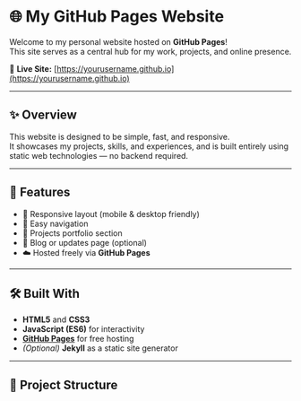 # 🌐 My GitHub Pages Website

Welcome to my personal website hosted on **GitHub Pages**!  
This site serves as a central hub for my work, projects, and online presence.

🔗 **Live Site:** [https://yourusername.github.io](https://yourusername.github.io)

---

## ✨ Overview

This website is designed to be simple, fast, and responsive.  
It showcases my projects, skills, and experiences, and is built entirely using static web technologies — no backend required.

---

## 🚀 Features

- 📱 Responsive layout (mobile & desktop friendly)
- 🧭 Easy navigation
- 💼 Projects portfolio section
- 📝 Blog or updates page (optional)
- ☁️ Hosted freely via **GitHub Pages**

---

## 🛠️ Built With

- **HTML5** and **CSS3**
- **JavaScript (ES6)** for interactivity
- **[GitHub Pages](https://pages.github.com)** for free hosting
- *(Optional)* **Jekyll** as a static site generator

---

## 📂 Project Structure
